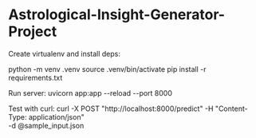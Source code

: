 # Astrological-Insight-Generator-Project
Create virtualenv and install deps:

python -m venv .venv
source .venv/bin/activate
pip install -r requirements.txt

Run server:
uvicorn app:app --reload --port 8000

Test with curl:
curl -X POST "http://localhost:8000/predict" -H "Content-Type: application/json" \
-d @sample_input.json
